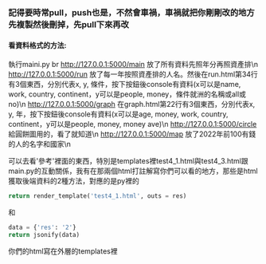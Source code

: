 ### 記得要時常pull，push也是，不然會車禍，車禍就把你剛剛改的地方先複製然後刪掉，先pull下來再改

#### 看資料格式的方法:
執行maini.py br
http://127.0.0.1:5000/main 放了所有資料先照年分再照資產排\n
http://127.0.0.1:5000/run 放了每一年按照資產排的人名。然後在run.html第34行有3個東西，分別代表x, y, 條件，按下按鈕後console有資料(x可以是name, work, country, continent，y可以是people, money，條件就洲的名稱或all或no)\n
http://127.0.0.1:5000/graph 在graph.html第22行有3個東西，分別代表x, y, 年，按下按鈕後console有資料(x可以是age, money, work, country, continent，y可以是people, money, money ave)\n
http://127.0.0.1:5000/circle 給圓餅圖用的，看了就知道\n
http://127.0.0.1:5000/map 放了2022年前100有錢的人的名字和國家\n

可以去看'參考'裡面的東西，特別是templates裡test4_1.html與test4_3.html跟main.py的互動關係，我有在那兩個html打註解寫你們可以看的地方，那些是html獲取後端資料的2種方法，對應的是py裡的
```python
return render_template('test4_1.html', outs = res)
```
和
```python
data = {'res': '2'}
return jsonify(data)
```

你們的html寫在外層的templates裡


